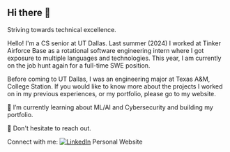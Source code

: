 ## Hi there 👋

Striving towards technical excellence.

Hello! I'm a CS senior at UT Dallas. Last summer (2024) I worked at Tinker Airforce Base as a rotational software engineering intern where I got exposure to multiple languages and technologies. This year, I am currently on the job hunt again for a full-time SWE position. 

Before coming to UT Dallas, I was an engineering major at Texas A&M, College Station. If you would like to know more about the projects I worked on in my previous experiences, or my portfolio, please go to my website.

🌱 I’m currently learning about ML/AI and Cybersecurity and building my portfolio.

🧐 Don't hesitate to reach out.

Connect with me:
[![LinkedIn](https://www.google.com/url?sa=i&url=https%3A%2F%2Fcommons.wikimedia.org%2Fwiki%2FFile%3ALinkedIn_logo_initials.png&psig=AOvVaw2DzUOe80XwytKGzv77rULJ&ust=1724803939458000&source=images&cd=vfe&opi=89978449&ved=0CBQQjRxqFwoTCJDgiMTxk4gDFQAAAAAdAAAAABAJ)](https://www.linkedin.com/in/armita-katarapu/)
Personal Website 


